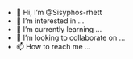 - 👋 Hi, I’m @Sisyphos-rhett
- 👀 I’m interested in ...
- 🌱 I’m currently learning ...
- 💞️ I’m looking to collaborate on ...
- 📫 How to reach me ...

<!---
Sisyphos-rhett/Sisyphos-rhett is a ✨ special ✨ repository because its `README.md` (this file) appears on your GitHub profile.
You can click the Preview link to take a look at your changes.
--->

